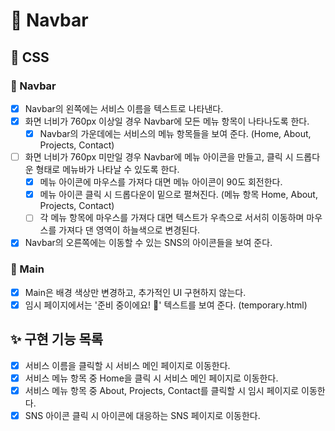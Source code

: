 # 🚀 Navbar

## 🎨 CSS

### 📌 Navbar

- [x] Navbar의 왼쪽에는 서비스 이름을 텍스트로 나타낸다.
- [x] 화면 너비가 760px 이상일 경우 Navbar에 모든 메뉴 항목이 나타나도록 한다.
  - [x] Navbar의 가운데에는 서비스의 메뉴 항목들을 보여 준다. (Home, About, Projects, Contact)
- [ ] 화면 너비가 760px 미만일 경우 Navbar에 메뉴 아이콘을 만들고, 클릭 시 드롭다운 형태로 메뉴바가 나타날 수 있도록 한다.
  - [x] 메뉴 아이콘에 마우스를 가져다 대면 메뉴 아이콘이 90도 회전한다.
  - [x] 메뉴 아이콘 클릭 시 드롭다운이 밑으로 펼쳐진다. (메뉴 항목 Home, About, Projects, Contact)
  - [ ] 각 메뉴 항목에 마우스를 가져다 대면 텍스트가 우측으로 서서히 이동하며 마우스를 가져다 댄 영역이 하늘색으로 변경된다.
- [x] Navbar의 오른쪽에는 이동할 수 있는 SNS의 아이콘들을 보여 준다.

### 📌 Main

- [x] Main은 배경 색상만 변경하고, 추가적인 UI 구현하지 않는다.
- [x] 임시 페이지에서는 '준비 중이에요! 🔎' 텍스트를 보여 준다. (temporary.html)

## ✨ 구현 기능 목록

- [x] 서비스 이름을 클릭할 시 서비스 메인 페이지로 이동한다.
- [x] 서비스 메뉴 항목 중 Home을 클릭 시 서비스 메인 페이지로 이동한다.
- [x] 서비스 메뉴 항목 중 About, Projects, Contact를 클릭할 시 임시 페이지로 이동한다.
- [x] SNS 아이콘 클릭 시 아이콘에 대응하는 SNS 페이지로 이동한다.
